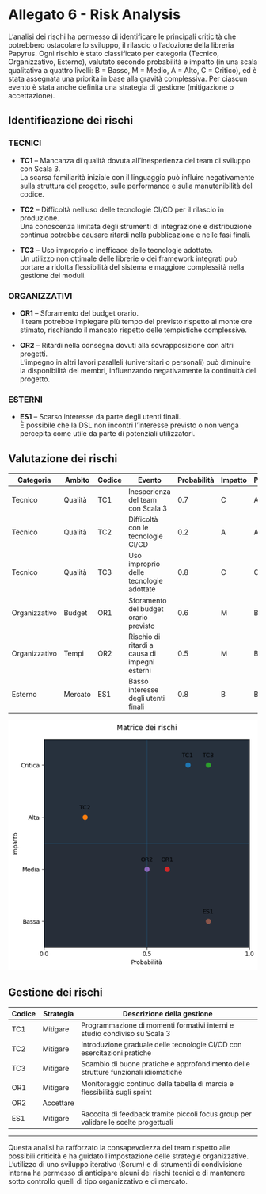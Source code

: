 # Allegato 6 - Risk Analysis

L’analisi dei rischi ha permesso di identificare le principali criticità che potrebbero ostacolare lo sviluppo, il rilascio o l’adozione della libreria Papyrus. Ogni rischio è stato classificato per categoria (Tecnico, Organizzativo, Esterno), valutato secondo probabilità e impatto (in una scala qualitativa a quattro livelli: B = Basso, M = Medio, A = Alto, C = Critico), ed è stata assegnata una priorità in base alla gravità complessiva. Per ciascun evento è stata anche definita una strategia di gestione (mitigazione o accettazione).

## Identificazione dei rischi

### TECNICI

- **TC1** – Mancanza di qualità dovuta all’inesperienza del team di sviluppo con Scala 3.  
  La scarsa familiarità iniziale con il linguaggio può influire negativamente sulla struttura del progetto, sulle performance e sulla manutenibilità del codice.

- **TC2** – Difficoltà nell’uso delle tecnologie CI/CD per il rilascio in produzione.  
  Una conoscenza limitata degli strumenti di integrazione e distribuzione continua potrebbe causare ritardi nella pubblicazione e nelle fasi finali.

- **TC3** – Uso improprio o inefficace delle tecnologie adottate.  
  Un utilizzo non ottimale delle librerie o dei framework integrati può portare a ridotta flessibilità del sistema e maggiore complessità nella gestione dei moduli.

### ORGANIZZATIVI

- **OR1** – Sforamento del budget orario.  
  Il team potrebbe impiegare più tempo del previsto rispetto al monte ore stimato, rischiando il mancato rispetto delle tempistiche complessive.

- **OR2** – Ritardi nella consegna dovuti alla sovrapposizione con altri progetti.  
  L’impegno in altri lavori paralleli (universitari o personali) può diminuire la disponibilità dei membri, influenzando negativamente la continuità del progetto.

### ESTERNI

- **ES1** – Scarso interesse da parte degli utenti finali.  
  È possibile che la DSL non incontri l’interesse previsto o non venga percepita come utile da parte di potenziali utilizzatori.


## Valutazione dei rischi

| Categoria     | Ambito   | Codice | Evento                                              | Probabilità | Impatto | Priorità |
|---------------|----------|--------|------------------------------------------------------|-------------|---------|----------|
| Tecnico       | Qualità  | TC1    | Inesperienza del team con Scala 3                   | 0.7         | C       | A        |
| Tecnico       | Qualità  | TC2    | Difficoltà con le tecnologie CI/CD                  | 0.2         | A       | A        |
| Tecnico       | Qualità  | TC3    | Uso improprio delle tecnologie adottate             | 0.8         | C       | C        |
| Organizzativo | Budget   | OR1    | Sforamento del budget orario previsto               | 0.6         | M       | B        |
| Organizzativo | Tempi    | OR2    | Rischio di ritardi a causa di impegni esterni       | 0.5         | M       | B        |
| Esterno       | Mercato  | ES1    | Basso interesse degli utenti finali                 | 0.8         | B       | B        |


![Matrice dei rischi](../diagram/matrice_rischi.png)

## Gestione dei rischi

| Codice | Strategia | Descrizione della gestione                                                          |
|--------|-----------|-------------------------------------------------------------------------------------|
| TC1    | Mitigare  | Programmazione di momenti formativi interni e studio condiviso su Scala 3           |
| TC2    | Mitigare  | Introduzione graduale delle tecnologie CI/CD con esercitazioni pratiche             |
| TC3    | Mitigare  | Scambio di buone pratiche e approfondimento delle strutture funzionali idiomatiche  |
| OR1    | Mitigare  | Monitoraggio continuo della tabella di marcia e flessibilità sugli sprint           |
| OR2    | Accettare |                                                                                     |
| ES1    | Mitigare  | Raccolta di feedback tramite piccoli focus group per validare le scelte progettuali |

---

Questa analisi ha rafforzato la consapevolezza del team rispetto alle possibili criticità e ha guidato l’impostazione delle strategie organizzative. L’utilizzo di uno sviluppo iterativo (Scrum) e di strumenti di condivisione interna ha permesso di anticipare alcuni dei rischi tecnici e di mantenere sotto controllo quelli di tipo organizzativo e di mercato.